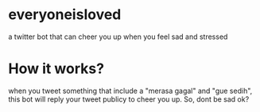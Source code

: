 # everyoneisloved
a twitter bot that can cheer you up when you feel sad and stressed

# How it works?
when you tweet something that include a "merasa gagal" and "gue sedih", this bot will reply your tweet publicy to cheer you up. So, dont be sad ok?
